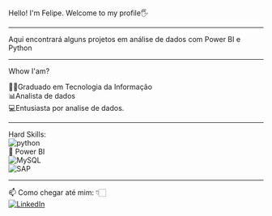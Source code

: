 <div style="display: inline_block">
  
Hello! I'm Felipe. Welcome to my profile🖐

--------------------------------------------------------------------

Aqui encontrará alguns projetos em análise de dados com Power BI e Python



--------------------------------------------------------------------

Whow I'am?
  
👨‍🎓Graduado em Tecnologia da Informação<br>
📊Analista de dados<br>
💻Entusiasta por analise de dados.
  
--------------------------------------------------------------------

Hard Skills:<br/>
  <img aling="center" alt="python" src="https://img.shields.io/badge/Python-14354C?style=for-the-badge&logo=python&logoColor=white"/>
  <br/>
  🧮 Power BI
  <br/>
   <img aling="center" alt="MySQL" src="https://img.shields.io/badge/MySQL-00000F?style=for-the-badge&logo=mysql&logoColor=white"/>
  <br/>
  <img aling="center" alt="SAP" src="https://img.shields.io/badge/SAP-0FAAFF?style=for-the-badge&logo=sap&logoColor=white"/>

 --------------------------------------------------------------------
  📫 Como chegar até mim: 👇🏻
   <br/>
[![LinkedIn](https://img.shields.io/badge/LinkedIn-0077B5?style=for-the-badge&logo=linkedin&logoColor=white)](https://www.linkedin.com/in/felipe-henrique-almeida-287b80190/)

</div>
